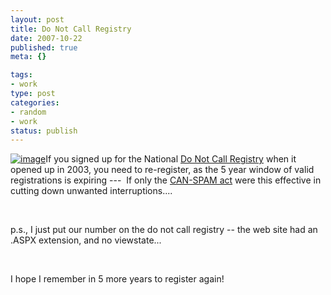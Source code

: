 ```yaml
--- 
layout: post
title: Do Not Call Registry
date: 2007-10-22
published: true
meta: {}

tags: 
- work
type: post
categories: 
- random
- work
status: publish
---
```



[![image](http://www.andyeick.com/_blogMedia/DoNotCallRegistry_E070/image.png)](https://www.donotcall.gov/)If you signed up for the National [Do Not Call Registry](https://www.donotcall.gov/register/reg.aspx) when it opened up in 2003, you need to re-register, as the 5 year window of valid registrations is expiring ---  If only the [CAN-SPAM act](http:/http://www.ftc.gov/bcp/conline/pubs/buspubs/canspam.shtm) were this effective in cutting down unwanted interruptions....

  

 

  

p.s., I just put our number on the do not call registry -- the web site had an .ASPX extension, and no viewstate...

  

 

  

I hope I remember in 5 more years to register again!

